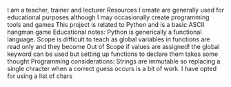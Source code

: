 I am a teacher, trainer and lecturer
Resources I create are generally used for educational purposes although I may occasionally create programming tools and games
This project is related to Python and is a basic ASCII hangman game
Educational notes:  Python is generically a functional language.  Scope is difficult to teach as global variables in functions are read only and they become Out of Scope if values are assigned!
the global keyword can be used but setting up functions to declare them takes some thought
Programming considerations:  Strings are immutable so replacing a single chracter when a correct guess occurs is a bit of work.  I have opted for using a list of chars 
